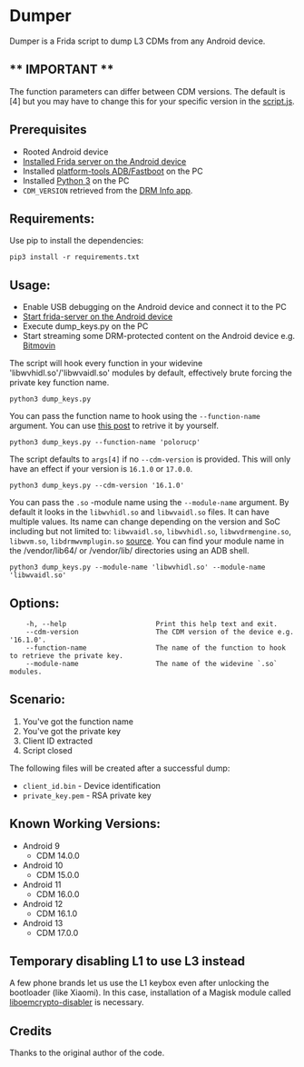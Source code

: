 # Dumper

Dumper is a Frida script to dump L3 CDMs from any Android device.

## ** IMPORTANT **
The function parameters can differ between CDM versions. The default is [4] but you may have to change this for your specific version in the [script.js](./Helpers/script.js).

## Prerequisites
- Rooted Android device
- [Installed Frida server on the Android device]((https://frida.re/docs/android/))
- Installed [platform-tools ADB/Fastboot](https://developer.android.com/studio/releases/platform-tools) on the PC
- Installed [Python 3](https://www.python.org/downloads/) on the PC
- `CDM_VERSION` retrieved from the [DRM Info app](https://play.google.com/store/apps/details?id=com.androidfung.drminfo).

## Requirements:
Use pip to install the dependencies:

`pip3 install -r requirements.txt`

## Usage:

* Enable USB debugging on the Android device and connect it to the PC
* [Start frida-server on the Android device](https://frida.re/docs/android/)
* Execute dump_keys.py on the PC
* Start streaming some DRM-protected content on the Android device e.g. [Bitmovin](https://bitmovin.com/demos/drm)

The script will hook every function in your widevine 'libwvhidl.so'/'libwvaidl.so' modules by default, effectively brute forcing the private key function name.
```
python3 dump_keys.py
```

You can pass the function name to hook using the `--function-name` argument. You can use [this post](https://forum.videohelp.com/threads/404219-How-To-Dump-L3-CDM-From-Android-Device-s-(ONLY-Talk-About-Dumping-L3-CDMS)/page6#post2646150) to retrive it by yourself.
```
python3 dump_keys.py --function-name 'polorucp'
```

The script defaults to `args[4]` if no `--cdm-version` is provided. This will only have an effect if your version is `16.1.0` or `17.0.0`.

```
python3 dump_keys.py --cdm-version '16.1.0'
```

You can pass the `.so` -module name using the `--module-name` argument. By default it looks in the `libwvhidl.so` and `libwvaidl.so` files. It can have multiple values. Its name can change depending on the version and SoC including but not limited to: `libwvaidl.so`, `libwvhidl.so`, `libwvdrmengine.so`, `libwvm.so`, `libdrmwvmplugin.so` [source](https://arxiv.org/abs/2204.09298). You can find your module name in the /vendor/lib64/ or /vendor/lib/ directories using an ADB shell.

```
python3 dump_keys.py --module-name 'libwvhidl.so' --module-name 'libwvaidl.so'
```


## Options:
```
    -h, --help                      Print this help text and exit.
    --cdm-version                   The CDM version of the device e.g. '16.1.0'.
    --function-name                 The name of the function to hook to retrieve the private key.
    --module-name                   The name of the widevine `.so` modules.
```

## Scenario:
1. You've got the function name
2. You've got the private key
3. Client ID extracted
4. Script closed

The following files will be created after a successful dump:
- `client_id.bin` - Device identification
- `private_key.pem` - RSA private key

## Known Working Versions:
* Android 9
    * CDM 14.0.0
* Android 10
    * CDM 15.0.0
* Android 11
    * CDM 16.0.0
* Android 12
    * CDM 16.1.0
* Android 13
    * CDM 17.0.0

## Temporary disabling L1 to use L3 instead
A few phone brands let us use the L1 keybox even after unlocking the bootloader (like Xiaomi). In this case, installation of a Magisk module called [liboemcrypto-disabler](https://github.com/umylive/liboemcrypto-disabler) is necessary.

## Credits
Thanks to the original author of the code.
